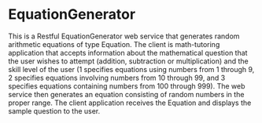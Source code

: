 # EquationGenerator

This is a Restful EquationGenerator web service that generates random arithmetic equations of type Equation. The client is math-tutoring application that accepts information about the mathematical question that the user wishes to attempt (addition, subtraction or multiplication) and the skill level of the user (1 specifies equations using numbers from 1 through 9, 2 specifies equations involving numbers from 10 through 99, and 3 specifies equations containing numbers from 100 through 999). The web service then generates an equation consisting of random numbers in the proper range. The client application receives the Equation and displays the sample question to the user.
